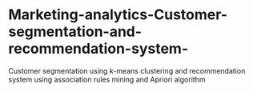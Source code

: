 # Marketing-analytics-Customer-segmentation-and-recommendation-system-
Customer segmentation  using k-means clustering and recommendation system using association rules mining and Apriori algorithm
